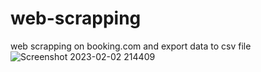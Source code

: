 # web-scrapping
web scrapping on booking.com and export data to csv file
![Screenshot 2023-02-02 214409](https://user-images.githubusercontent.com/43098702/216433741-226cc804-8b0a-4a82-902f-45381e976c9c.jpg)
